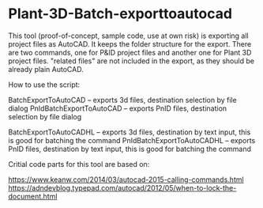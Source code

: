 # Plant-3D-Batch-exporttoautocad

This tool (proof-of-concept, sample code, use at own risk) is exporting all project files as AutoCAD. It keeps the folder structure for the export. There are two commands, one for P&ID project files and another one for Plant 3D project files. "related files" are not included in the export, as they should be already plain AutoCAD.

How to use the script:

BatchExportToAutoCAD – exports 3d files, destination selection by file dialog
PnIdBatchExportToAutoCAD – exports PnID files, destination selection by file dialog

BatchExportToAutoCADHL – exports 3d files, destination by text input, this is good for batching the command
PnIdBatchExportToAutoCADHL – exports PnID files, destination by text input, this is good for batching the command

Critial code parts for this tool are based on:

https://www.keanw.com/2014/03/autocad-2015-calling-commands.html
https://adndevblog.typepad.com/autocad/2012/05/when-to-lock-the-document.html


